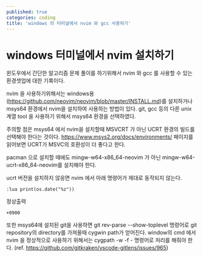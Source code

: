 ```yaml
---
published: true
categories: coding
title: 'windows 의 터미널에서 nvim 와 gcc 사용하기'
---
```

# windows 터미널에서 nvim 설치하기
윈도우에서 간단한 알고리즘 문제 풀이를 하기위해서 nvim 와 gcc 를 사용할 수 있는 환경셋업에 대한 기록이다.

nvim 을 사용하기위해서는 windows용(https://github.com/neovim/neovim/blob/master/INSTALL.md)를 설치하거나 msys64 환경에서 nvim을 설치하여 사용하는 방법이 있다. git, gcc 등의 다른 unix 계열 tool 을 사용하기 위해서 msys64 환경을 선택하였다.

주의할 점은 msys64 에서 nvim을 설치할때 MSVCRT 가 아닌 UCRT 환경의 빌드를 선택해야 한다는 것이다.
https://www.msys2.org/docs/environments/ 페이지를 읽어보면 UCRT가 MSVC의 호환성이 더 좋다고 한다.

pacman 으로 설치할 때에도 mingw-w64-x86_64-neovim 가 아닌 mingw-w64-ucrt-x86_64-neovim를 설치해야 한다.

ucrt 버전을 설치하지 않응면 nvim 에서 아래 명령어가 제대로 동작되지 않는다.
```
:lua print(os.date("%z"))
```

정상출력
```
+0900
```

또한 msys64에 설치된 git을 사용하면 git rev-parse --show-toplevel 명령어로 git repository의 directory를 가져올때 cygwin path가 얻어진다.
window의 cmd 에서 nvim 을 정상적으로 사용하기 위해서는 cygpath -w -f - 명령어로 처리를 해줘야 한다.
(ref. https://github.com/gitkraken/vscode-gitlens/issues/965)